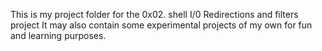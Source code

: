 This is my project folder for the 0x02. shell I/0 Redirections and filters project
It may also contain some experimental projects of my own for fun and learning purposes.

